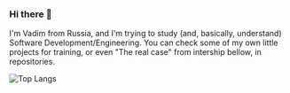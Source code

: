 ### Hi there 👋

I'm Vadim from Russia, and I'm trying to study (and, basically, understand) Software Development/Engineering. You can check some of my own little projects for training, or even "The real case" from intership bellow, in repositories.

![Top Langs](https://github-readme-stats.vercel.app/api/top-langs/?username=StilUSoff&layout=compact&theme=transparent)


<!--
**StilUSoff/StilUSoff** is a ✨ _special_ ✨ repository because its `README.md` (this file) appears on your GitHub profile.

Here are some ideas to get you started:

- 🔭 I’m currently working on ...
- 🌱 I’m currently learning ...
- 👯 I’m looking to collaborate on ...
- 🤔 I’m looking for help with ...
- 💬 Ask me about ...
- 📫 How to reach me: ...
- 😄 Pronouns: ...
- ⚡ Fun fact: ...
-->
